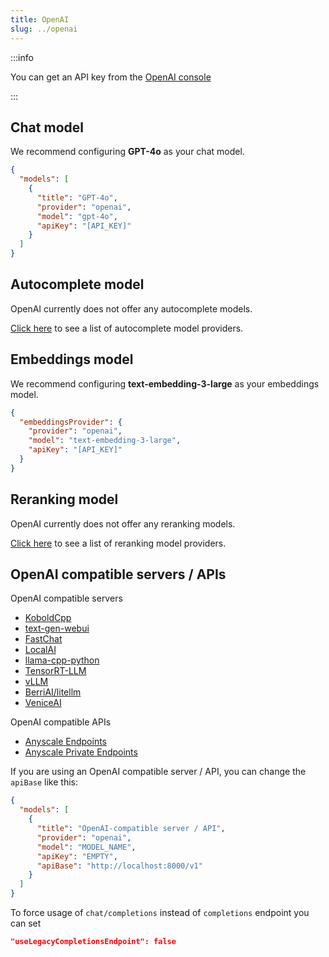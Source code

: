 ```yaml
---
title: OpenAI
slug: ../openai
---
```


:::info

You can get an API key from the [OpenAI console](https://platform.openai.com/account/api-keys)

:::

## Chat model

We recommend configuring **GPT-4o** as your chat model.

```json title="config.json"
{
  "models": [
    {
      "title": "GPT-4o",
      "provider": "openai",
      "model": "gpt-4o",
      "apiKey": "[API_KEY]"
    }
  ]
}
```

## Autocomplete model

OpenAI currently does not offer any autocomplete models.

[Click here](../../model-types/autocomplete.md) to see a list of autocomplete model providers.

## Embeddings model

We recommend configuring **text-embedding-3-large** as your embeddings model.

```json title="config.json"
{
  "embeddingsProvider": {
    "provider": "openai",
    "model": "text-embedding-3-large",
    "apiKey": "[API_KEY]"
  }
}
```

## Reranking model

OpenAI currently does not offer any reranking models.

[Click here](../../model-types/reranking.md) to see a list of reranking model providers.

## OpenAI compatible servers / APIs

OpenAI compatible servers

- [KoboldCpp](https://github.com/lostruins/koboldcpp)
- [text-gen-webui](https://github.com/oobabooga/text-generation-webui/tree/main/extensions/openai#setup--installation)
- [FastChat](https://github.com/lm-sys/FastChat/blob/main/docs/openai_api.md)
- [LocalAI](https://localai.io/basics/getting_started/)
- [llama-cpp-python](https://github.com/abetlen/llama-cpp-python#web-server)
- [TensorRT-LLM](https://github.com/NVIDIA/trt-llm-as-openai-windows?tab=readme-ov-file#examples)
- [vLLM](https://docs.vllm.ai/en/latest/serving/openai_compatible_server.html)
- [BerriAI/litellm](https://github.com/BerriAI/litellm)
- [VeniceAI](https://docs.venice.ai/api-reference/endpoint/chat/completions)

OpenAI compatible APIs

- [Anyscale Endpoints](https://github.com/continuedev/deploy-os-code-llm#others)
- [Anyscale Private Endpoints](https://github.com/continuedev/deploy-os-code-llm#anyscale-private-endpoints)

If you are using an OpenAI compatible server / API, you can change the `apiBase` like this:

```json title="config.json"
{
  "models": [
    {
      "title": "OpenAI-compatible server / API",
      "provider": "openai",
      "model": "MODEL_NAME",
      "apiKey": "EMPTY",
      "apiBase": "http://localhost:8000/v1"
    }
  ]
}
```

To force usage of `chat/completions` instead of `completions` endpoint you can set

```json
"useLegacyCompletionsEndpoint": false
```
